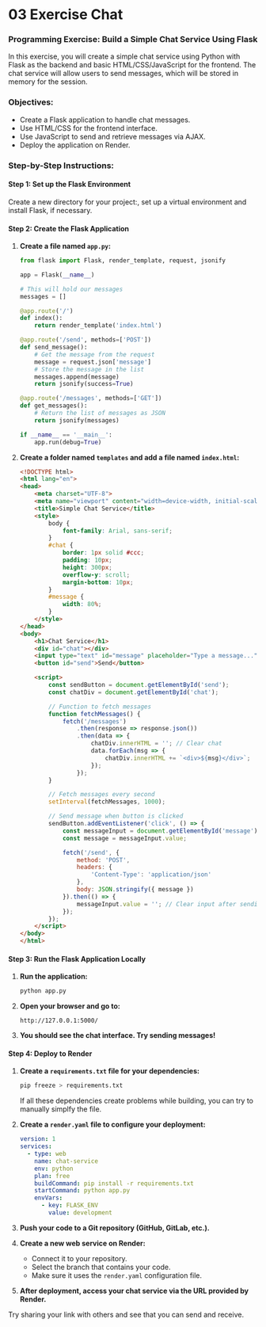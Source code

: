# 03 Exercise Chat
### Programming Exercise: Build a Simple Chat Service Using Flask

In this exercise, you will create a simple chat service using Python with Flask as the backend and basic HTML/CSS/JavaScript for the frontend. The chat service will allow users to send messages, which will be stored in memory for the session.

### Objectives:
- Create a Flask application to handle chat messages.
- Use HTML/CSS for the frontend interface.
- Use JavaScript to send and retrieve messages via AJAX.
- Deploy the application on Render.

### Step-by-Step Instructions:

#### Step 1: Set up the Flask Environment

Create a new directory for your project:, set up a virtual environment and install Flask, if necessary.

#### Step 2: Create the Flask Application

1. **Create a file named `app.py`:**
   ```python
   from flask import Flask, render_template, request, jsonify

   app = Flask(__name__)

   # This will hold our messages
   messages = []

   @app.route('/')
   def index():
       return render_template('index.html')

   @app.route('/send', methods=['POST'])
   def send_message():
       # Get the message from the request
       message = request.json['message']
       # Store the message in the list
       messages.append(message)
       return jsonify(success=True)

   @app.route('/messages', methods=['GET'])
   def get_messages():
       # Return the list of messages as JSON
       return jsonify(messages)

   if __name__ == '__main__':
       app.run(debug=True)
   ```

2. **Create a folder named `templates` and add a file named `index.html`:**
   ```html
   <!DOCTYPE html>
   <html lang="en">
   <head>
       <meta charset="UTF-8">
       <meta name="viewport" content="width=device-width, initial-scale=1.0">
       <title>Simple Chat Service</title>
       <style>
           body {
               font-family: Arial, sans-serif;
           }
           #chat {
               border: 1px solid #ccc;
               padding: 10px;
               height: 300px;
               overflow-y: scroll;
               margin-bottom: 10px;
           }
           #message {
               width: 80%;
           }
       </style>
   </head>
   <body>
       <h1>Chat Service</h1>
       <div id="chat"></div>
       <input type="text" id="message" placeholder="Type a message..." />
       <button id="send">Send</button>

       <script>
           const sendButton = document.getElementById('send');
           const chatDiv = document.getElementById('chat');

           // Function to fetch messages
           function fetchMessages() {
               fetch('/messages')
                   .then(response => response.json())
                   .then(data => {
                       chatDiv.innerHTML = ''; // Clear chat
                       data.forEach(msg => {
                           chatDiv.innerHTML += `<div>${msg}</div>`;
                       });
                   });
           }

           // Fetch messages every second
           setInterval(fetchMessages, 1000);

           // Send message when button is clicked
           sendButton.addEventListener('click', () => {
               const messageInput = document.getElementById('message');
               const message = messageInput.value;

               fetch('/send', {
                   method: 'POST',
                   headers: {
                       'Content-Type': 'application/json'
                   },
                   body: JSON.stringify({ message })
               }).then(() => {
                   messageInput.value = ''; // Clear input after sending
               });
           });
       </script>
   </body>
   </html>
   ```

#### Step 3: Run the Flask Application Locally

1. **Run the application:**
   ```bash
   python app.py
   ```

2. **Open your browser and go to:**
   ```
   http://127.0.0.1:5000/
   ```

3. **You should see the chat interface. Try sending messages!**

#### Step 4: Deploy to Render

1. **Create a `requirements.txt` file for your dependencies:**
   ```bash
   pip freeze > requirements.txt
   ```
   If all these dependencies create problems while building, you can try to manually simplfy the file.

2. **Create a `render.yaml` file to configure your deployment:**
   ```yaml
   version: 1
   services:
     - type: web
       name: chat-service
       env: python
       plan: free
       buildCommand: pip install -r requirements.txt
       startCommand: python app.py
       envVars:
         - key: FLASK_ENV
           value: development
   ```

3. **Push your code to a Git repository (GitHub, GitLab, etc.).**

4. **Create a new web service on Render:**
   - Connect it to your repository.
   - Select the branch that contains your code.
   - Make sure it uses the `render.yaml` configuration file.

5. **After deployment, access your chat service via the URL provided by Render.**

Try sharing your link with others and see that you can send and receive.
